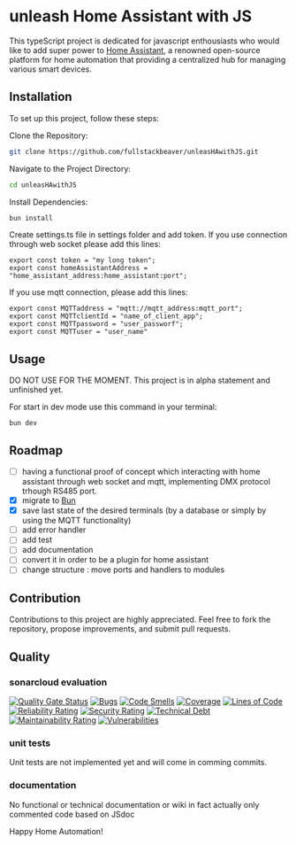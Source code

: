 # unleash Home Assistant with JS

This typeScript project is dedicated for javascript enthousiasts who would like to add super power to [Home Assistant](https://www.home-assistant.io/), a renowned open-source platform for home automation that providing a centralized hub for managing various smart devices.

## Installation
To set up this project, follow these steps:

Clone the Repository:
```Bash
git clone https://github.com/fullstackbeaver/unleasHAwithJS.git
```

Navigate to the Project Directory:
```Bash
cd unleasHAwithJS
```

Install Dependencies:
```Bash
bun install
```

Create settings.ts file in settings folder and add token.
If you use connection through web socket please add this lines:
```
export const token = "my long token";
export const homeAssistantAddress = "home_assistant_address:home_assistant:port";
```
If you use mqtt connection, please add this lines:
```
export const MQTTaddress = "mqtt://mqtt_address:mqtt_port";
export const MQTTclientId = "name_of_client_app";
export const MQTTpassword = "user_passworf";
export const MQTTuser = "user_name"
```

## Usage
DO NOT USE FOR THE MOMENT.
This project is in alpha statement and unfinished yet.

For start in dev mode use this command in your terminal:
```
bun dev
```

## Roadmap
- [ ] having a functional proof of concept which interacting with home assistant through web socket and mqtt, implementing DMX protocol trhough RS485 port.
- [x] migrate to [Bun](https://bun.sh/)
- [x] save last state of the desired terminals (by a database or simply by using the MQTT functionality)
- [ ] add error handler
- [ ] add test
- [ ] add documentation
- [ ] convert it in order to be a plugin for home assistant
- [ ] change structure : move ports and handlers to modules

## Contribution
Contributions to this project are highly appreciated. Feel free to fork the repository, propose improvements, and submit pull requests.

## Quality
### sonarcloud evaluation
[![Quality Gate Status](https://sonarcloud.io/api/project_badges/measure?project=fullstackbeaver_DMXha&metric=alert_status)](https://sonarcloud.io/summary/new_code?id=fullstackbeaver_DMXha)
[![Bugs](https://sonarcloud.io/api/project_badges/measure?project=fullstackbeaver_DMXha&metric=bugs)](https://sonarcloud.io/summary/new_code?id=fullstackbeaver_DMXha)
[![Code Smells](https://sonarcloud.io/api/project_badges/measure?project=fullstackbeaver_DMXha&metric=code_smells)](https://sonarcloud.io/summary/new_code?id=fullstackbeaver_DMXha)
[![Coverage](https://sonarcloud.io/api/project_badges/measure?project=fullstackbeaver_DMXha&metric=coverage)](https://sonarcloud.io/summary/new_code?id=fullstackbeaver_DMXha)
[![Lines of Code](https://sonarcloud.io/api/project_badges/measure?project=fullstackbeaver_DMXha&metric=ncloc)](https://sonarcloud.io/summary/new_code?id=fullstackbeaver_DMXha)
[![Reliability Rating](https://sonarcloud.io/api/project_badges/measure?project=fullstackbeaver_DMXha&metric=reliability_rating)](https://sonarcloud.io/summary/new_code?id=fullstackbeaver_DMXha)
[![Security Rating](https://sonarcloud.io/api/project_badges/measure?project=fullstackbeaver_DMXha&metric=security_rating)](https://sonarcloud.io/summary/new_code?id=fullstackbeaver_DMXha)
[![Technical Debt](https://sonarcloud.io/api/project_badges/measure?project=fullstackbeaver_DMXha&metric=sqale_index)](https://sonarcloud.io/summary/new_code?id=fullstackbeaver_DMXha)
[![Maintainability Rating](https://sonarcloud.io/api/project_badges/measure?project=fullstackbeaver_DMXha&metric=sqale_rating)](https://sonarcloud.io/summary/new_code?id=fullstackbeaver_DMXha)
[![Vulnerabilities](https://sonarcloud.io/api/project_badges/measure?project=fullstackbeaver_DMXha&metric=vulnerabilities)](https://sonarcloud.io/summary/new_code?id=fullstackbeaver_DMXha)

### unit tests
Unit tests are not implemented yet and will come in comming commits.

### documentation
No functional or technical documentation or wiki in fact actually only commented code based on JSdoc

Happy Home Automation!